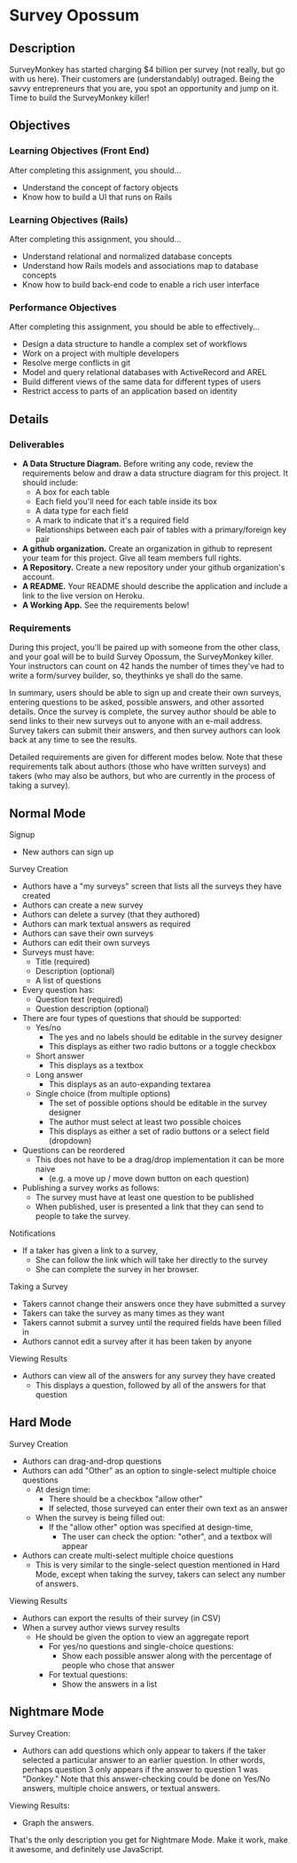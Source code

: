 # Survey Opossum

## Description

SurveyMonkey has started charging $4 billion per survey (not really, but go with us here). Their customers are (understandably) outraged. Being the savvy entrepreneurs that you are, you spot an opportunity and jump on it. Time to build the SurveyMonkey killer!

## Objectives

### Learning Objectives (Front End)

After completing this assignment, you should...

* Understand the concept of factory objects
* Know how to build a UI that runs on Rails

### Learning Objectives (Rails)

After completing this assignment, you should...

* Understand relational and normalized database concepts
* Understand how Rails models and associations map to database concepts
* Know how to build back-end code to enable a rich user interface

### Performance Objectives

After completing this assignment, you should be able to effectively...

* Design a data structure to handle a complex set of workflows
* Work on a project with multiple developers
* Resolve merge conflicts in git
* Model and query relational databases with ActiveRecord and AREL
* Build different views of the same data for different types of users
* Restrict access to parts of an application based on identity

## Details

### Deliverables

* **A Data Structure Diagram.** Before writing any code, review the requirements below and draw a data structure diagram for this project.  It should include:
  * A box for each table
  * Each field you'll need for each table inside its box
  * A data type for each field
  * A mark to indicate that it's a required field
  * Relationships between each pair of tables with a primary/foreign key pair
* **A github organization.** Create an organization in github to represent your team for this project.  Give all team members full rights.
* **A Repository.** Create a new repository under your github organization's account.
* **A README.** Your README should describe the application and include a link to the live version on Heroku.
* **A Working App.** See the requirements below!

### Requirements

During this project, you'll be paired up with someone from the other class, and your goal will be to build Survey Opossum, the SurveyMonkey killer.  Your instructors can count on 42 hands the number of times they've had to write a form/survey builder, so, theythinks ye shall do the same.

In summary, users should be able to sign up and create their own surveys, entering questions to be asked, possible answers, and other assorted details.  Once the survey is complete, the survey author should be able to send links to their new surveys out to anyone with an e-mail address.  Survey takers can submit their answers, and then survey authors can look back at any time to see the results.

Detailed requirements are given for different modes below.  Note that these requirements talk about authors (those who have written surveys) and takers (who may also be authors, but who are currently in the process of taking a survey).

## Normal Mode

Signup

* New authors can sign up

Survey Creation

* Authors have a "my surveys" screen that lists all the surveys they have created
* Authors can create a new survey
* Authors can delete a survey (that they authored)
* Authors can mark textual answers as required
* Authors can save their own surveys
* Authors can edit their own surveys
* Surveys must have:
  * Title (required)
  * Description (optional)
  * A list of questions
* Every question has:
  * Question text (required)
  * Question description (optional)
* There are four types of questions that should be supported:
  * Yes/no
    * The yes and no labels should be editable in the survey designer
    * This displays as either two radio buttons or a toggle checkbox
  * Short answer
    * This displays as a textbox
  * Long answer
    * This displays as an auto-expanding textarea
  * Single choice (from multiple options)
    * The set of possible options should be editable in the survey designer
    * The author must select at least two possible choices
    * This displays as either a set of radio buttons or a select field (dropdown)
* Questions can be reordered
  * This does not have to be a drag/drop implementation it can be more naive
    * (e.g. a move up / move down button on each question)
* Publishing a survey works as follows:
  * The survey must have at least one question to be published
  * When published, user is presented a link that they can send to people to take the survey.

Notifications

* If a taker has given a link to a survey,
  * She can follow the link which will take her directly to the survey
  * She can complete the survey in her browser.

Taking a Survey

* Takers cannot change their answers once they have submitted a survey
* Takers can take the survey as many times as they want
* Takers cannot submit a survey until the required fields have been filled in
* Authors cannot edit a survey after it has been taken by anyone

Viewing Results

* Authors can view all of the answers for any survey they have created
  * This displays a question, followed by all of the answers for that question


## Hard Mode

Survey Creation

* Authors can drag-and-drop questions
* Authors can add "Other" as an option to single-select multiple choice questions
  * At design time:
    * There should be a checkbox "allow other"
    * If selected, those surveyed can enter their own text as an answer
  * When the survey is being filled out:
    * If the "allow other" option was specified at design-time,
      * The user can check the option: "other", and a textbox will appear
* Authors can create multi-select multiple choice questions
  * This is very similar to the single-select question mentioned in Hard Mode, except when taking the survey, takers can select any number of answers.

Viewing Results

* Authors can export the results of their survey (in CSV)
* When a survey author views survey results
  * He should be given the option to view an aggregate report
    * For yes/no questions and single-choice questions:
      * Show each possible answer along with the percentage of people who chose that answer
    * For textual questions:
      * Show the answers in a list

## Nightmare Mode

Survey Creation:

* Authors can add questions which only appear to takers if the taker selected a particular answer to an earlier question.  In other words, perhaps question 3 only appears if the answer to question 1 was "Donkey."  Note that this answer-checking could be done on Yes/No answers, multiple choice answers, or textual answers.

Viewing Results:

* Graph the answers.

That's the only description you get for Nightmare Mode.  Make it work, make it awesome, and definitely use JavaScript.
